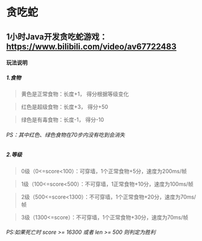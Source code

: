 贪吃蛇
=====
1小时Java开发贪吃蛇游戏：https://www.bilibili.com/video/av67722483
----------------------------------------------------------------
#### 玩法说明
##### 1.食物
>黄色是正常食物：长度+1， 得分根据等级变化

>红色是超级食物：长度+3， 得分+50

>绿色是有毒食物：长度-1， 得分-10

###### PS：其中红色、绿色食物在70步内没有吃到会消失

##### 2.等级
>0级（0<=score<100）：可穿墙，1个正常食物+5分，速度为200ms/帧

>1级（100<=score<500）：不可穿墙，1正常食物+10分，速度为100ms/帧

>2级（500<=score<1300）：不可穿墙，1个正常食物+20分，速度为70ms/帧

>3级（1300<=score）：不可穿墙，1个正常食物+30分，速度为70ms/帧

###### PS:如果死亡时 score >= 16300 或者 len >= 500 则判定为胜利
